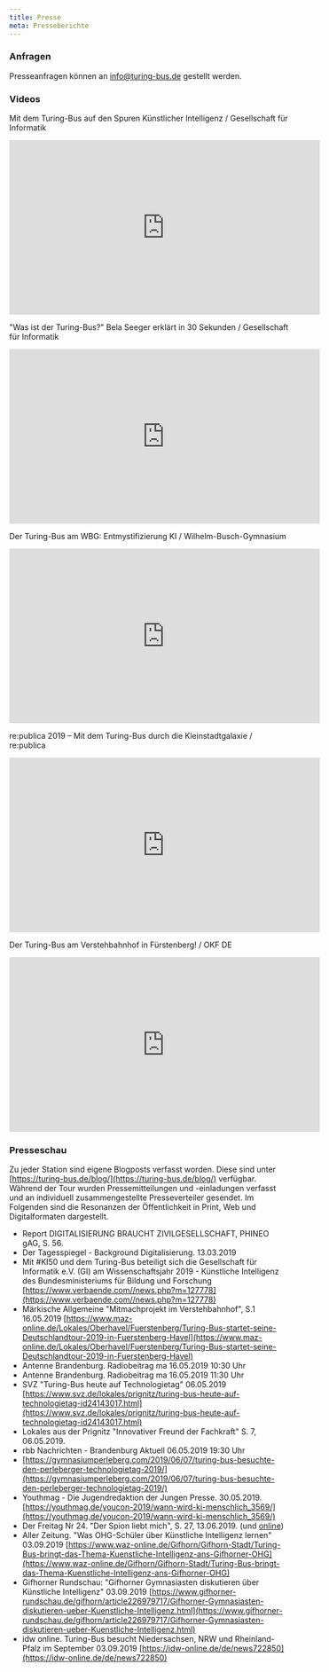 ```yaml
---
title: Presse
meta: Presseberichte
---
```


### Anfragen
Presseanfragen können an [info@turing-bus.de](mailto:info@turing-bus.de) gestellt werden. 


### Videos

Mit dem Turing-Bus auf den Spuren Künstlicher Intelligenz / Gesellschaft für Informatik

<iframe width="560" height="315" src="https://www.youtube.com/embed/Xn3P9uoxl-Y" frameborder="0" allow="accelerometer; autoplay; encrypted-media; gyroscope; picture-in-picture" allowfullscreen></iframe>

"Was ist der Turing-Bus?" Bela Seeger erklärt in 30 Sekunden / Gesellschaft für Informatik

<iframe width="560" height="315" src="https://www.youtube.com/embed/sgvNWTtq_-U" frameborder="0" allow="accelerometer; autoplay; encrypted-media; gyroscope; picture-in-picture" allowfullscreen></iframe>

Der Turing-Bus am WBG: Entmystifizierung KI / Wilhelm-Busch-Gymnasium

<iframe width="560" height="315" src="https://www.youtube.com/embed/jalbMHuLCBM" frameborder="0" allow="accelerometer; autoplay; encrypted-media; gyroscope; picture-in-picture" allowfullscreen></iframe>

re:publica 2019 – Mit dem Turing-Bus durch die Kleinstadtgalaxie / re:publica

<iframe width="560" height="315" src="https://www.youtube.com/embed/Ar434KUf8Lo" frameborder="0" allow="accelerometer; autoplay; encrypted-media; gyroscope; picture-in-picture" allowfullscreen></iframe>

Der Turing-Bus am Verstehbahnhof in Fürstenberg! / OKF DE

<iframe width="560" height="315" src="https://www.youtube.com/embed/kUdoNUkL76g" frameborder="0" allow="accelerometer; autoplay; encrypted-media; gyroscope; picture-in-picture" allowfullscreen></iframe>



### Presseschau 
Zu jeder Station sind eigene Blogposts verfasst worden. Diese sind unter [https://turing-bus.de/blog/](https://turing-bus.de/blog/) verfügbar. Während der Tour wurden Pressemitteilungen und -einladungen verfasst und an individuell zusammengestellte Presseverteiler gesendet. Im Folgenden sind die Resonanzen der Öffentlichkeit in Print, Web und Digitalformaten dargestellt. 

* Report DIGITALISIERUNG BRAUCHT ZIVILGESELLSCHAFT, PHINEO gAG, S. 56.
* Der Tagesspiegel - Background Digitalisierung. 13.03.2019
* Mit #KI50 und dem Turing-Bus beteiligt sich die Gesellschaft für Informatik e.V. (GI) am Wissenschaftsjahr 2019 - Künstliche Intelligenz des Bundesministeriums für Bildung und Forschung [https://www.verbaende.com//news.php?m=127778](https://www.verbaende.com//news.php?m=127778) 
* Märkische Allgemeine "Mitmachprojekt im Verstehbahnhof", S.1 16.05.2019 [https://www.maz-online.de/Lokales/Oberhavel/Fuerstenberg/Turing-Bus-startet-seine-Deutschlandtour-2019-in-Fuerstenberg-Havel](https://www.maz-online.de/Lokales/Oberhavel/Fuerstenberg/Turing-Bus-startet-seine-Deutschlandtour-2019-in-Fuerstenberg-Havel) 
* Antenne Brandenburg. Radiobeitrag ma 16.05.2019 10:30 Uhr
* Antenne Brandenburg. Radiobeitrag ma 16.05.2019 11:30 Uhr
* SVZ "Turing-Bus heute auf Technologietag" 06.05.2019 [https://www.svz.de/lokales/prignitz/turing-bus-heute-auf-technologietag-id24143017.html](https://www.svz.de/lokales/prignitz/turing-bus-heute-auf-technologietag-id24143017.html)
* Lokales aus der Prignitz "Innovativer Freund der Fachkraft" S. 7, 06.05.2019.
* rbb Nachrichten - Brandenburg Aktuell  06.05.2019 19:30 Uhr
* [https://gymnasiumperleberg.com/2019/06/07/turing-bus-besuchte-den-perleberger-technologietag-2019/](https://gymnasiumperleberg.com/2019/06/07/turing-bus-besuchte-den-perleberger-technologietag-2019/)
* Youthmag - Die Jugendredaktion der Jungen Presse. 30.05.2019. [https://youthmag.de/youcon-2019/wann-wird-ki-menschlich_3569/](https://youthmag.de/youcon-2019/wann-wird-ki-menschlich_3569/) 
* Der Freitag Nr 24. "Der Spion liebt mich", S. 27, 13.06.2019. (und [online](https://www.freitag.de/autoren/der-freitag/der-spion-liebt-mich))
* Aller Zeitung. "Was OHG-Schüler über Künstliche Intelligenz lernen" 03.09.2019 [https://www.waz-online.de/Gifhorn/Gifhorn-Stadt/Turing-Bus-bringt-das-Thema-Kuenstliche-Intelligenz-ans-Gifhorner-OHG](https://www.waz-online.de/Gifhorn/Gifhorn-Stadt/Turing-Bus-bringt-das-Thema-Kuenstliche-Intelligenz-ans-Gifhorner-OHG) 
* Gifhorner Rundschau: "Gifhorner Gymnasiasten diskutieren über Künstliche Intelligenz" 03.09.2019 [https://www.gifhorner-rundschau.de/gifhorn/article226979717/Gifhorner-Gymnasiasten-diskutieren-ueber-Kuenstliche-Intelligenz.html](https://www.gifhorner-rundschau.de/gifhorn/article226979717/Gifhorner-Gymnasiasten-diskutieren-ueber-Kuenstliche-Intelligenz.html) 
* idw online. Turing-Bus besucht Niedersachsen, NRW und Rheinland-Pfalz im September 03.09.2019 [https://idw-online.de/de/news722850](https://idw-online.de/de/news722850) 
